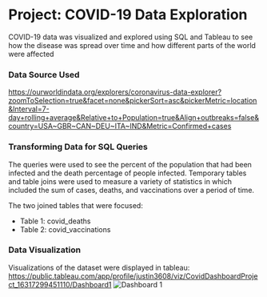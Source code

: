 # Project: COVID-19 Data Exploration

COVID-19 data was visualized and explored using SQL and Tableau to see how the disease was spread over time and how different parts of the world were affected

### Data Source Used

https://ourworldindata.org/explorers/coronavirus-data-explorer?zoomToSelection=true&facet=none&pickerSort=asc&pickerMetric=location&Interval=7-day+rolling+average&Relative+to+Population=true&Align+outbreaks=false&country=USA~GBR~CAN~DEU~ITA~IND&Metric=Confirmed+cases

### Transforming Data for SQL Queries
The queries were used to see the percent of the population that had been infected and the death percentage of people infected.  Temporary tables and table joins were used to measure a variety of statistics in which included the sum of cases, deaths, and vaccinations over a period of time.

The two joined tables that were focused:
* Table 1: covid_deaths
* Table 2: covid_vaccinations

### Data Visualization
Visualizations of the dataset were displayed in tableau:
https://public.tableau.com/app/profile/justin3608/viz/CovidDashboardProject_16317299451110/Dashboard1
![Dashboard 1](https://user-images.githubusercontent.com/81699947/134031861-81be223d-b323-4f69-a7af-fbab0b148a2e.png)
